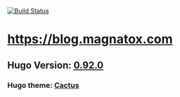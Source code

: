 [![Build Status](https://drone.magnatox.com/api/badges/tonymmm1/blog.magnatox.com/status.svg?ref=refs/heads/master)](https://drone.magnatox.com/tonymmm1/blog.magnatox.com)

# <https://blog.magnatox.com>

## Hugo Version: [0.92.0](https://github.com/gohugoio/hugo/releases)

### Hugo theme: [Cactus](https://themes.gohugo.io/hugo-theme-cactus/)
